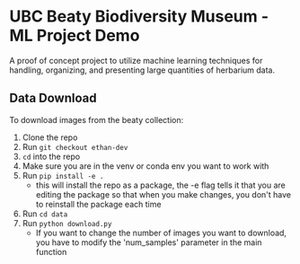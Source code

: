 # UBC Beaty Biodiversity Museum - ML Project Demo

A proof of concept project to utilize machine learning techniques for handling, organizing, and presenting large quantities of herbarium data.

## Data Download
To download images from the beaty collection:
1. Clone the repo
2. Run `git checkout ethan-dev`
3. `cd` into the repo
4. Make sure you are in the venv or conda env you want to work with
5. Run `pip install -e .`
    - this will install the repo as a package, the -e flag tells it that you are editing the package so that when you make changes, you don't have to reinstall the package each time
6. Run `cd data`
7. Run `python download.py`
    - If you want to change the number of images you want to download, you have to modify the 'num_samples' parameter in the main function
